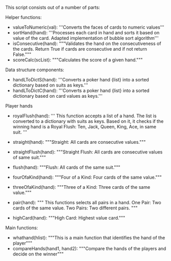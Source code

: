 This script consists out of a number of parts:

Helper functions:

* valueToNumeric(val):
    '''Converts the faces of cards to numeric values'''
* sortHand(hand):
    '''Processes each card in hand and sorts it based on value of the card. Adapted implementation of bubble sort algorithm'''
* isConsecutive(hand):
    """Validates the hand on the consecutiveness of the cards. Return True if cards are consecutive and if not return False."""
* scoreCalc(scList):
    """Calculates the score of a given hand."""
 


Data structure components:

* handLToDictS(hand):
    '''Converts a poker hand {list} into a sorted dictionary based on suits as keys.'''
* handLToDictC(hand):
    '''Converts a poker hand {list} into a sorted dictionary based on card values as keys.'''


Player hands

* royalFlush(hand):
    '''
    This function accepts a list of a hand. 
    The list is converted to a dictionary with suits as keys.
    Based on it, it checks if the winning hand is a Royal Flush: Ten, Jack, Queen, King, Ace, in same suit.
    '''
* straight(hand):
    """Straight: All cards are consecutive values."""


* straightFlush(hand):
    """Straight Flush: All cards are consecutive values of same suit."""
 


* flush(hand):
    """Flush: All cards of the same suit."""


* fourOfaKind(hand):
    """Four of a Kind: Four cards of the same value."""

* threeOfaKind(hand):
    """Three of a Kind: Three cards of the same value."""


* pair(hand):
    """ 
    This functions selects all pairs in a hand.
    One Pair: Two cards of the same value.
    Two Pairs: Two different pairs.
    """

* highCard(hand):
    """High Card: Highest value card."""



Main functions:

* whathand(hlist):
    """This is a main function that identifies the hand of the player"""
* compareHands(hand1, hand2):
    """Compare the hands of the players and decide on the winner"""

 